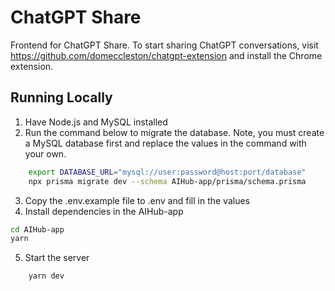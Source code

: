 # ChatGPT Share

Frontend for ChatGPT Share. To start sharing ChatGPT conversations, visit https://github.com/domeccleston/chatgpt-extension and install the Chrome extension.

## Running Locally

1. Have Node.js and MySQL installed
2. Run the command below to migrate the database. Note, you must create a MySQL database first and replace the values in the command with your own.

```bash
    export DATABASE_URL="mysql://user:password@host:port/database"
    npx prisma migrate dev --schema AIHub-app/prisma/schema.prisma
```

3. Copy the .env.example file to .env and fill in the values
4. Install dependencies in the AIHub-app

```bash
cd AIHub-app
yarn
```

5. Start the server

```bash
    yarn dev
```
